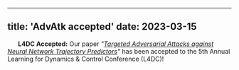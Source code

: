 
---
title: 'AdvAtk accepted'
date: 2023-03-15
---

&nbsp;&nbsp;&nbsp;&nbsp;&nbsp; **L4DC Accepted:** Our paper *"[Targeted Adversarial Attacks against Neural Network Trajectory Predictors](https://arxiv.org/abs/2212.04138)"* has been accepted to the 5th Annual Learning for Dynamics & Control Conference (L4DC)!
